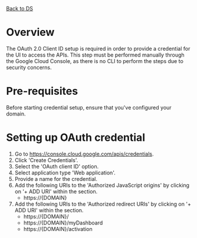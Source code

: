 [Back to DS](./README.md)

# Overview
The OAuth 2.0 Client ID setup is required in order to provide a credential for the UI to access the APIs. This step must be performed manually through the Google Cloud Console, as there is no CLI to perform the steps due to security concerns.

# Pre-requisites
Before starting credential setup, ensure that you've configured your domain.

# Setting up OAuth credential
1. Go to https://console.cloud.google.com/apis/credentials.
2. Click 'Create Credentials'.
3. Select the 'OAuth client ID' option.
4. Select application type 'Web application'.
5. Provide a name for the credential.
6. Add the following URIs to the 'Authorized JavaScript origins' by clicking on '+ ADD URI' within the section.
    - https://{DOMAIN}
7. Add the following URIs to the 'Authorized redirect URIs' by clicking on '+ ADD URI' within the section.
    - https://{DOMAIN}/
    - https://{DOMAIN}/myDashboard
    - https://{DOMAIN}/activation